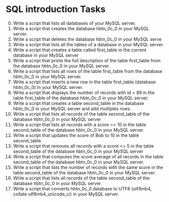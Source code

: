 # SQL introduction Tasks
0. Write a script that lists all databases of your MySQL server.
1. Write a script that creates the database hbtn_0c_0 in your MySQL server.
2. Write a script that deletes the database hbtn_0c_0 in your MySQL serve
3. Write a script that lists all the tables of a database in your MySQL server.
4. Write a script that creates a table called first_table in the current database in your MySQL server
5. Write a script that prints the full description of the table first_table from the database hbtn_0c_0 in your MySQL server.
6. Write a script that lists all rows of the table first_table from the database hbtn_0c_0 in your MySQL server.
7. Write a script that inserts a new row in the table first_table (database hbtn_0c_0) in your MySQL server.
8. Write a script that displays the number of records with id = 89 in the table first_table of the database hbtn_0c_0 in your MySQL server.
9. Write a script that creates a table second_table in the database hbtn_0c_0 in your MySQL server and add multiples rows.
10. Write a script that lists all records of the table second_table of the database hbtn_0c_0 in your MySQL server
11. Write a script that lists all records with a score >= 10 in the table second_table of the database hbtn_0c_0 in your MySQL server.
12. Write a script that updates the score of Bob to 10 in the table second_table.
13. Write a script that removes all records with a score <= 5 in the table second_table of the database hbtn_0c_0 in your MySQL server
14. Write a script that computes the score average of all records in the table second_table of the database hbtn_0c_0 in your MySQL server.
15. Write a script that lists the number of records with the same score in the table second_table of the database hbtn_0c_0 in your MySQL server.
16. Write a script that lists all records of the table second_table of the database hbtn_0c_0 in your MySQL server.
17. Write a script that converts hbtn_0c_0 database to UTF8 (utf8mb4, collate utf8mb4_unicode_ci) in your MySQL server.

